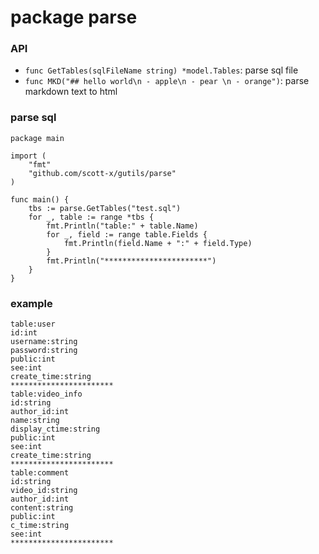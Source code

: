 # package parse

### API
- `func GetTables(sqlFileName string) *model.Tables`: parse sql file
- `func MKD("## hello world\n - apple\n - pear \n - orange")`: parse markdown text to html

### parse sql

```golang
package main

import (
	"fmt"
	"github.com/scott-x/gutils/parse"
)

func main() {
	tbs := parse.GetTables("test.sql")
	for _, table := range *tbs {
		fmt.Println("table:" + table.Name)
		for _, field := range table.Fields {
			fmt.Println(field.Name + ":" + field.Type)
		}
		fmt.Println("***********************")
	}
}
```
### example

```
table:user
id:int
username:string
password:string
public:int
see:int
create_time:string
***********************
table:video_info
id:string
author_id:int
name:string
display_ctime:string
public:int
see:int
create_time:string
***********************
table:comment
id:string
video_id:string
author_id:int
content:string
public:int
c_time:string
see:int
***********************
```